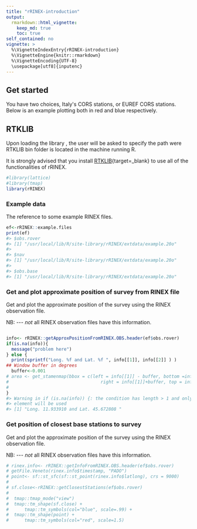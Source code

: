 ```yaml
---
title: "rRINEX-introduction"
output: 
  rmarkdown::html_vignette:
    keep_md: true 
    toc: true
self_contained: no
vignette: >
  %\VignetteIndexEntry{rRINEX-introduction}
  %\VignetteEngine{knitr::rmarkdown}
  %\VignetteEncoding{UTF-8}
  \usepackage[utf8]{inputenc} 
---
```



  
## Get started  

You  have two choices, Italy's CORS stations, or EUREF CORS stations.  
Below is an example plotting both in red and blue respectively.





## RTKLIB

Upon loading the library , the user will be asked to specify the path were RTKLIB bin folder is located in the machine running R.  

It is strongly advised that you install  [RTKLIB](http://www.rtklib.com){target=_blank} to use all of the functionalities of rRINEX.  



```r
#library(lattice)
#library(tmap) 
library(rRINEX)
```

### Example data  

The reference to some example  RINEX files.  


```r
ef<-rRINEX::example.files
print(ef)
#> $obs.rover
#> [1] "/usr/local/lib/R/site-library/rRINEX/extdata/example.20o"
#> 
#> $nav
#> [1] "/usr/local/lib/R/site-library/rRINEX/extdata/example.20o"
#> 
#> $obs.base
#> [1] "/usr/local/lib/R/site-library/rRINEX/extdata/example.20o"
```

### Get and plot approximate  position of survey from RINEX file  

Get and plot the approximate position of the survey using the 
RINEX observation file.   

NB: --- *not* all RINEX observation files have this information.


```r

info<- rRINEX::getApproxPositionFromRINEX.OBS.header(ef$obs.rover)
if(is.na(info)){
  message("problem here")
} else {
  print(sprintf("Long. %f and Lat. %f ", info[[1]], info[[2]] ) ) 
## Window buffer in degrees
  buffer<-0.001
# area <- get_stamenmap(bbox = c(left = info[[1]] - buffer, bottom =info[[2]] - buffer, 
#                                   right = info[[1]]+buffer, top = info[[2]] + buffer), zoom=14)
#  
}
#> Warning in if (is.na(info)) {: the condition has length > 1 and only the first
#> element will be used
#> [1] "Long. 11.933910 and Lat. 45.672808 "
```


### Get position of closest base stations to survey  

Get and plot the approximate position of the survey using the 
RINEX observation file.   

NB: --- *not* all RINEX observation files have this information.


```r
# rinex.info<- rRINEX::getInfoFromRINEX.OBS.header(ef$obs.rover)
# getFile.Veneto(rinex.info$timestamp, "PADO")
# point<- sf::st_sfc(sf::st_point(rinex.info$latlong), crs = 9000)
# 
# sf.close<-rRINEX::getClosestStations(ef$obs.rover)
#  
#  tmap::tmap_mode("view")
#  tmap::tm_shape(sf.close) +
#      tmap::tm_symbols(col="blue", scale=.99) +
#  tmap::tm_shape(point) +
#      tmap::tm_symbols(col="red", scale=1.5)
```
